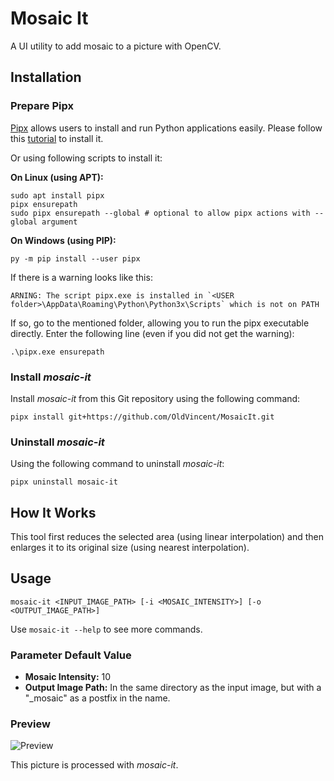 # Mosaic It
A UI utility to add mosaic to a picture with OpenCV.

## Installation

### Prepare Pipx

[Pipx](https://github.com/pypa/pipx) allows users to install and run Python applications easily.
Please follow this [tutorial](https://github.com/pypa/pipx?tab=readme-ov-file#install-pipx) to install it.

Or using following scripts to install it:

**On Linux (using APT):**
```shell
sudo apt install pipx
pipx ensurepath
sudo pipx ensurepath --global # optional to allow pipx actions with --global argument
```
**On Windows (using PIP):**
```shell
py -m pip install --user pipx
```
If there is a warning looks like this:
```
ARNING: The script pipx.exe is installed in `<USER folder>\AppData\Roaming\Python\Python3x\Scripts` which is not on PATH
```
If so, go to the mentioned folder, allowing you to run the pipx executable directly. Enter the following line 
(even if you did not get the warning):
```shell
.\pipx.exe ensurepath
```

### Install *mosaic-it*
Install *mosaic-it* from this Git repository using the following command: 
```shell
pipx install git+https://github.com/OldVincent/MosaicIt.git
```

### Uninstall *mosaic-it*

Using the following command to uninstall *mosaic-it*:
```shell
pipx uninstall mosaic-it
```

## How It Works

This tool first reduces the selected area (using linear interpolation)
and then enlarges it to its original size (using nearest interpolation).

## Usage

```shell
mosaic-it <INPUT_IMAGE_PATH> [-i <MOSAIC_INTENSITY>] [-o <OUTPUT_IMAGE_PATH>]
```

Use `mosaic-it --help` to see more commands.

### Parameter Default Value

- **Mosaic Intensity:** 10
- **Output Image Path:** In the same directory as the input image, but with a "_mosaic" as a postfix in the name.

### Preview

![Preview](preview.png)

This picture is processed with *mosaic-it*.